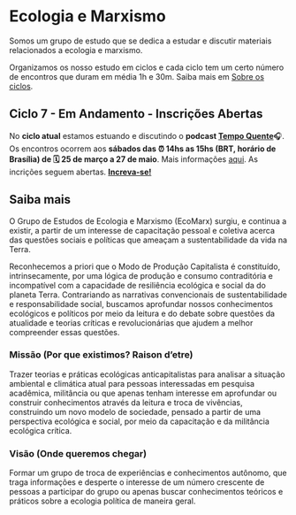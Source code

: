 # Ecologia e Marxismo

Somos um grupo de estudo que se dedica a estudar e discutir materiais relacionados a ecologia e marxismo.

Organizamos os nosso estudo em ciclos e cada ciclo tem um certo número de encontros que duram em média 1h e 30m. Saiba mais em [Sobre os ciclos](ciclos.md).

## Ciclo 7 - Em Andamento - Inscrições Abertas

No **ciclo atual** estamos estuando e discutindo o **podcast [Tempo Quente](https://radionovelo.com.br/originais/tempoquente/)**🎧. Os encontros ocorrem aos  **sábados das ⏰ 14hs as 15hs (BRT, horário de Brasília) de 🗓️ 25 de março a 27 de maio**. Mais informações [aqui](7o-ciclo/index.md). As incrições seguem abertas. **[Increva-se!][ciclo7-increva-se]**

[ciclo7-increva-se]: https://docs.google.com/forms/d/e/1FAIpQLScaqq3-xPpexCGAv-riPa69G3vlXTGqwFoh8QT5h3NqLaLPBg/viewform

## Saiba mais

O Grupo de Estudos de Ecologia e Marxismo (EcoMarx) surgiu, e continua a existir, a partir de um interesse de capacitação pessoal e coletiva acerca das questões sociais e políticas que ameaçam a sustentabilidade da vida na Terra.

Reconhecemos a priori que o Modo de Produção Capitalista é constituído, intrinsecamente, por uma lógica de produção e consumo contraditória e incompatível com a capacidade de resiliência ecológica e social da do planeta Terra. Contrariando as narrativas convencionais de sustentabilidade e responsabilidade social, buscamos aprofundar nossos conhecimentos ecológicos e políticos por meio da leitura e do debate sobre questões da atualidade e teorias críticas e revolucionárias que ajudem a melhor compreender essas questões.

### Missão (Por que existimos? Raison d’etre)

Trazer teorias e práticas ecológicas anticapitalistas para analisar a situação ambiental e climática atual para pessoas interessadas em pesquisa acadêmica, militância ou que apenas tenham interesse em aprofundar ou construir conhecimentos através da leitura e troca de vivências, construindo um novo modelo de sociedade, pensado a partir de uma perspectiva ecológica e social, por meio da capacitação e da militância ecológica crítica.

### Visão (Onde queremos chegar)

Formar um grupo de troca de experiências e conhecimentos autônomo, que traga informações e desperte o interesse de um número crescente de pessoas a participar do grupo ou apenas buscar conhecimentos teóricos e práticos sobre  a ecologia política de maneira geral.
